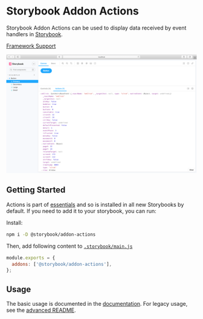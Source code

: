 # Storybook Addon Actions

Storybook Addon Actions can be used to display data received by event handlers in [Storybook](https://storybook.js.org).

[Framework Support](https://storybook.js.org/docs/react/api/frameworks-feature-support)

![Screenshot](https://raw.githubusercontent.com/storybookjs/storybook/HEAD/addons/actions/docs/screenshot.png)

## Getting Started

Actions is part of [essentials](https://storybook.js.org/docs/react/essentials/introduction) and so is installed in all new Storybooks by default. If you need to add it to your storybook, you can run:

Install:

```sh
npm i -D @storybook/addon-actions
```

Then, add following content to [`.storybook/main.js`](https://storybook.js.org/docs/react/configure/overview#Configure-your-Storybook-project)

```js
module.exports = {
  addons: ['@storybook/addon-actions'],
};
```

## Usage

The basic usage is documented in the [documentation](https://storybook.js.org/docs/react/essentials/actions). For legacy usage, see the [advanced README](./ADVANCED.md).
